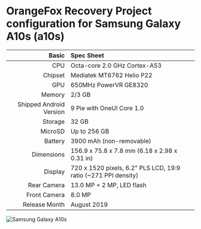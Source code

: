 OrangeFox Recovery Project configuration for Samsung Galaxy A10s (a10s)
================================================================
 
Basic   | Spec Sheet
-------:|:-------------------------
CPU     | Octa-core 2.0 GHz Cortex-A53
Chipset | Mediatek MT6762 Helio P22
GPU     | 650MHz PowerVR GE8320
Memory  | 2/3 GB
Shipped Android Version | 9 Pie with OneUI Core 1.0
Storage | 32 GB
MicroSD | Up to 256 GB
Battery | 3900 mAh (non-removable)
Dimensions | 156.9 x 75.8 x 7.8 mm (6.18 x 2.98 x 0.31 in)
Display | 720 x 1520 pixels, 6.2" PLS LCD, 19:9 ratio (~271 PPI density)
Rear Camera  | 13.0 MP + 2 MP, LED flash
Front Camera | 8.0 MP
Release Month | August 2019
 
![Samsung Galaxy A10s](https://fdn2.gsmarena.com/vv/pics/samsung/samsung-galaxy-a10s-1.jpg "Samsung Galaxy A10s")

